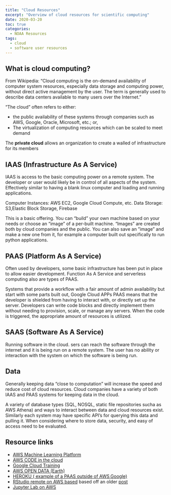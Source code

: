```yaml
---
title: "Cloud Resources"
excerpt: "Overview of cloud resources for scientific computing"
date: 2020-03-20
toc: true
categories:
  - NOAA Resources
tags:
  - cloud
  - software user resources
---
```




## What is cloud computing?

From Wikipedia: “Cloud computing is the on-demand availability of computer system resources, especially data storage and computing power, without direct active management by the user. The term is generally used to describe data centers available to many users over the Internet.”

“The cloud” often refers to either:
- the public availability of these systems through companies such as AWS, Google, Oracle, Microsoft, etc.; or,
- The virtualization of computing resources which can be scaled to meet demand

The **private cloud** allows an organization to create a walled of infrastructure for its members

## IAAS (Infrastructure As A Service)

 IAAS is access to the basic computing power on a remote system. The developer or user would likely be in control of all aspects of the system. Effectively similar to having a blank linux computer and loading and running applications.

Computer Instances: AWS EC2, Google Cloud Compute, etc.
Data Storage: S3,Elastic Block Storage, Firebase

This is a basic offering. You can “build” your own machine based on your needs or choose an “image” of a per-built machine.  “Images” are created both by cloud companies and the public. You can also save an ”image” and make a new one from it, for example a computer built out specifically to run python applications.

## PAAS (Platform As A Service)
 Often used by developers, some basic infrastructure has been put in place to allow easier development. Function As A Service and serverless computing also are types of PAAS.

Systems that provide a workflow with a fair amount of admin availability but start with some parts built out, Google Cloud APPs
PAAS means that the developer is shielded from having to interact with, or directly set up the server. Developers can write code blocks and directly implement them without needing to provision, scale, or manage any servers.  When the code is triggered, the appropriate amount of resources is utilized.

## SAAS (Software As A Service)
 Running software in the cloud. sers can reach the software through the internet and it is being run on a remote system. The user has no ability or interaction with the system on which the software is being run.

## Data

Generally keeping data “close to computation” will increase the speed and reduce cost of cloud resources.  Cloud companies have a variety of both IAAS and PAAS systems for keeping data in the cloud.

A variety of database types (SQL, NOSQL, static file repositories sucha as AWS Athena) and ways to interact between data and cloud resources exist.    Similarly each system may have specific API’s for querying this data and pulling it.  When considering where to store data, security, and easy of access need to be evaluated.

## Resource links

- [AWS Machine Learning Platform](https://aws.amazon.com/machine-learning/)
- [AWS CODE in the cloud](https://aws.amazon.com/cloud9/)
- [Google Cloud Training](https://cloud.google.com/training)
- [AWS OPEN DATA (Earth)](https://aws.amazon.com/earth/)
- [HEROKU ( example of a PAAS outside of AWS,Google)](https://www.heroku.com/platform)
- [RStudio remote on AWS based](https://towardsdatascience.com/how-to-run-rstudio-on-aws-in-under-3-minutes-for-free-65f8d0b6ccda) based  off an older [post](http://www.louisaslett.com/RStudio_AMI/)
- [Jupyter Lab on AWS](https://medium.com/@bruceyanghy/aws-ec2-launch-jupyter-notebook-server-jupyter-lab-with-screen-daee4429cc4a)
